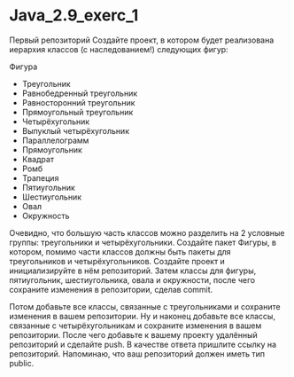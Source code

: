 # Java_2.9_exerc_1

Первый репозиторий
Создайте проект, в котором будет реализована иерархия классов (с наследованием!) следующих фигур:

Фигура
- Треугольник
- Равнобедренный треугольник
- Равносторонний треугольник
- Прямоугольный треугольник
- Четырёхугольник
- Выпуклый четырёхугольник
- Параллелограмм
- Прямоугольник
- Квадрат
- Ромб
- Трапеция
- Пятиугольник
- Шестиугольник
- Овал
- Окружность
  
Очевидно, что  большую часть классов можно разделить на 2 условные группы: треугольники и четырёхугольники.  Создайте пакет Фигуры, в котором, помимо части классов должны быть пакеты для треугольников и четырёхугольников. Создайте проект и инициализируйте в нём репозиторий. Затем классы для фигуры, пятиугольник, шестиугольника, овала и окружности, после чего сохраните изменения в репозитории, сделав commit.

Потом добавьте все классы, связанные с треугольниками и сохраните изменения в вашем репозитории. Ну и наконец добавьте все классы, связанные с четырёхугольникам и сохраните изменения в вашем репозитории. После чего добавьте к вашему проекту удалённый репозиторий и сделайте push. В качестве ответа пришлите ссылку на репозиторий. Напоминаю, что ваш репозиторий должен иметь тип public.
